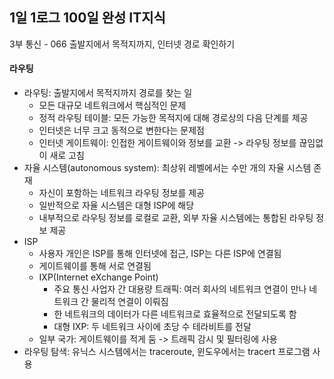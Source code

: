 ## 1일 1로그 100일 완성 IT지식

3부 통신 - 066 출발지에서 목적지까지, 인터넷 경로 확인하기

#### 라우팅

- 라우팅: 출발지에서 목적지까지 경로를 찾는 일
  - 모든 대규모 네트워크에서 핵심적인 문제
  - 정적 라우팅 테이블: 모든 가능한 목적지에 대해 경로상의 다음 단계를 제공
  - 인터넷은 너무 크고 동적으로 변한다는 문제점
  - 인터넷 게이트웨이: 인접한 게이트웨이와 정보를 교환 -> 라우팅 정보를 끊임없이 새로 고침
- 자율 시스템(autonomous system): 최상위 레벨에서는 수만 개의 자율 시스템 존재
  - 자신이 포함하는 네트워크 라우팅 정보를 제공
  - 일반적으로 자율 시스템은 대형 ISP에 해당
  - 내부적으로 라우팅 정보를 로컬로 교환, 외부 자율 시스템에는 통합된 라우팅 정보 제공
- ISP
  - 사용자 개인은 ISP를 통해 인터넷에 접근, ISP는 다른 ISP에 연결됨
  - 게이트웨이를 통해 서로 연결됨
  - IXP(Internet eXchange Point)
    - 주요 통신 사업자 간 대용량 트래픽: 여러 회사의 네트워크 연결이 만나 네트워크 간 물리적 연결이 이뤄짐
    - 한 네트워크의 데이터가 다른 네트워크로 효율적으로 전달되도록 함
    - 대형 IXP: 두 네트워크 사이에 초당 수 테라비트를 전달
  - 일부 국가: 게이트웨이를 적게 둠 -> 트래픽 감시 및 필터링에 사용
- 라우팅 탐색: 유닉스 시스템에서는 traceroute, 윈도우에서는 tracert 프로그램 사용

